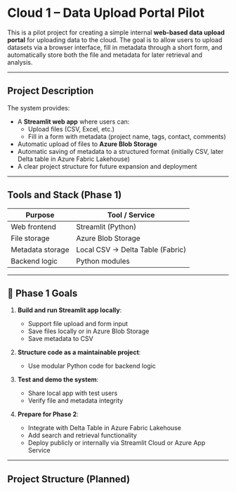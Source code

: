 # Cloud 1 – Data Upload Portal Pilot

This is a pilot project for creating a simple internal **web-based data upload portal** for uploading data to the cloud. The goal is to allow users to upload datasets via a browser interface, fill in metadata through a short form, and automatically store both the file and metadata for later retrieval and analysis.

---

## Project Description

The system provides:

- A **Streamlit web app** where users can:
  - Upload files (CSV, Excel, etc.)
  - Fill in a form with metadata (project name, tags, contact, comments)
- Automatic upload of files to **Azure Blob Storage**
- Automatic saving of metadata to a structured format (initially CSV, later Delta table in Azure Fabric Lakehouse)
- A clear project structure for future expansion and deployment

---

##  Tools and Stack (Phase 1)

| Purpose              | Tool / Service             |
|----------------------|----------------------------|
| Web frontend         | Streamlit (Python)         |
| File storage         | Azure Blob Storage         |
| Metadata storage     | Local CSV → Delta Table (Fabric) |
| Backend logic        | Python modules             |

---

## 📌 Phase 1 Goals

1. **Build and run Streamlit app locally**:
   - Support file upload and form input
   - Save files locally or in Azure Blob Storage
   - Save metadata to CSV

2. **Structure code as a maintainable project**:
   - Use modular Python code for backend logic

3. **Test and demo the system**:
   - Share local app with test users
   - Verify file and metadata integrity

4. **Prepare for Phase 2**:
   - Integrate with Delta Table in Azure Fabric Lakehouse
   - Add search and retrieval functionality
   - Deploy publicly or internally via Streamlit Cloud or Azure App Service

---

##  Project Structure (Planned)


